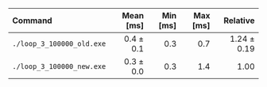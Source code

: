| Command | Mean [ms] | Min [ms] | Max [ms] | Relative |
|:---|---:|---:|---:|---:|
| `./loop_3_100000_old.exe` | 0.4 ± 0.1 | 0.3 | 0.7 | 1.24 ± 0.19 |
| `./loop_3_100000_new.exe` | 0.3 ± 0.0 | 0.3 | 1.4 | 1.00 |
